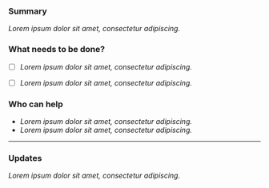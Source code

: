<!--
Please complete the following sections when you open an issue.

You are encouraged to keep this top level comment box updated as you
develop and respond to reviews.

If you have write access to the repository please also assign the appropriate 
label (or labels) to your issue.

Note that text within html comment tags will not be rendered.
-->
### Summary

<!-- Please provide a detailed description of the change or addition you are proposing,
or the question you're asking. 

Please provide as much context as possible and link to related issues and/or pull requests.
-->

*Lorem ipsum dolor sit amet, consectetur adipiscing.*

### What needs to be done?

<!-- We suggest using bullets (indicated by * or -) and filled checkboxes [x] here -->

- [ ] *Lorem ipsum dolor sit amet, consectetur adipiscing.*
- [ ] *Lorem ipsum dolor sit amet, consectetur adipiscing.*


### Who can help
<!-- We suggest using bullets (indicated by * or -) and filled checkboxes [x] here -->

* *Lorem ipsum dolor sit amet, consectetur adipiscing.*
* *Lorem ipsum dolor sit amet, consectetur adipiscing.*


---

### Updates

<!-- To avoid that others have to read through the full thread of comments,
please update the initial issue with important updates (e.g. decisions taken) regularly.

You can update the task list and summary above directly (this is encouraged!) or add 
new information below in this new section.
-->

*Lorem ipsum dolor sit amet, consectetur adipiscing.*
